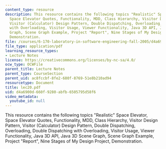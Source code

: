 ```yaml
---
content_type: resource
description: This resource contains the following topics "Realistic" Space Elevator,
  Space Elevator Quotes, Functionality, MDD, Class Hierarchy, Visitor Design Pattern,
  Visitor (Calculator) Design Pattern, Double Dispatching, Overloading, Double Dispatching
  with Overloading, Visitor Usage, Viewer Functionality, Java 3D API, Java 3D Scene
  Graph, Scene Graph Example, Project "Report", Nine Stages of My Design Project,
  Demonstration.
file: /courses/6-170-laboratory-in-software-engineering-fall-2005/d4a6900d660f9280abfb6505795d58f6_lec20.pdf
file_type: application/pdf
learning_resource_types:
- Lecture Notes
license: https://creativecommons.org/licenses/by-nc-sa/4.0/
ocw_type: OCWFile
parent_title: Lecture Notes
parent_type: CourseSection
parent_uid: ac8fccbf-8fe2-680f-8769-51e8b210ad94
resourcetype: Document
title: lec20.pdf
uid: d4a6900d-660f-9280-abfb-6505795d58f6
video_metadata:
  youtube_id: null
---
```

This resource contains the following topics "Realistic" Space Elevator, Space Elevator Quotes, Functionality, MDD, Class Hierarchy, Visitor Design Pattern, Visitor (Calculator) Design Pattern, Double Dispatching, Overloading, Double Dispatching with Overloading, Visitor Usage, Viewer Functionality, Java 3D API, Java 3D Scene Graph, Scene Graph Example, Project "Report", Nine Stages of My Design Project, Demonstration.
